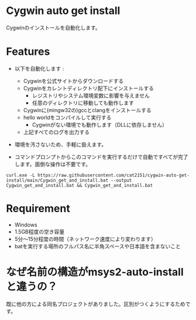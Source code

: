 # Cygwin auto get install

Cygwinのインストールを自動化します。

# Features
- 以下を自動化します :
  - Cygwinを公式サイトからダウンロードする
  - Cygwinをカレントディレクトリ配下にインストールする
    - レジストリやシステム環境変数に影響を与えません
    - 任意のディレクトリに移動しても動作します
  - Cygwinに(mingw32の)gccとclangをインストールする
  - hello worldをコンパイルして実行する
    - Cygwinがない環境でも動作します（DLLに依存しません）
  - 上記すべてのログを出力する

- 環境を汚さないため、手軽に扱えます。
- コマンドプロンプトからこのコマンドを実行するだけで自動ですべてが完了します。面倒な操作は不要です。
```
curl.exe -L https://raw.githubusercontent.com/cat2151/cygwin-auto-get-install/main/Cygwin_get_and_install.bat --output Cygwin_get_and_install.bat && Cygwin_get_and_install.bat
```

# Requirement
- Windows
- 1.5GB程度の空き容量
- 5分～15分程度の時間（ネットワーク速度により変わります）
- batを実行する場所のフルパス名に半角スペースや日本語を含まないこと

# なぜ名前の構造がmsys2-auto-installと違うの？
既に他の方による同名プロジェクトがありました。区別がつくようにするためです。
